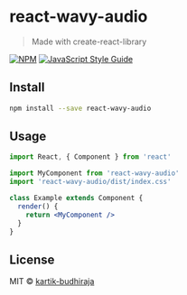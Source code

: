 # react-wavy-audio

> Made with create-react-library

[![NPM](https://img.shields.io/npm/v/react-wavy-audio.svg)](https://www.npmjs.com/package/react-wavy-audio) [![JavaScript Style Guide](https://img.shields.io/badge/code_style-standard-brightgreen.svg)](https://standardjs.com)

## Install

```bash
npm install --save react-wavy-audio
```

## Usage

```jsx
import React, { Component } from 'react'

import MyComponent from 'react-wavy-audio'
import 'react-wavy-audio/dist/index.css'

class Example extends Component {
  render() {
    return <MyComponent />
  }
}
```

## License

MIT © [kartik-budhiraja](https://github.com/kartik-budhiraja)
